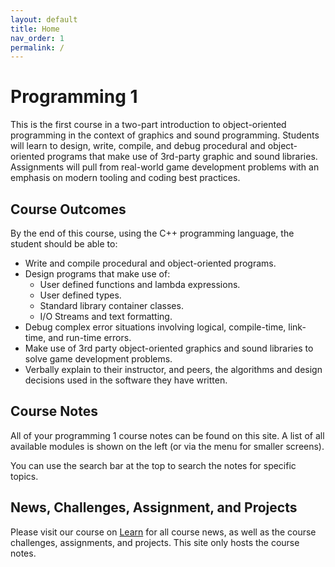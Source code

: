 ```yaml
---
layout: default
title: Home
nav_order: 1
permalink: /
---
```


# Programming 1

This is the first course in a two-part introduction to object-oriented programming in the context of graphics and sound programming. Students will learn to design, write, compile, and debug procedural and object-oriented programs that make use of 3rd-party graphic and sound libraries. Assignments will pull from real-world game development problems with an emphasis on modern tooling and coding best practices.

## Course Outcomes

By the end of this course, using the C++ programming language, the student should be able to:

- Write and compile procedural and object-oriented programs.
- Design programs that make use of:
  - User defined functions and lambda expressions.
  - User defined types.
  - Standard library container classes.
  - I/O Streams and text formatting.
- Debug complex error situations involving logical, compile-time, link-time, and run-time errors.
- Make use of 3rd party object-oriented graphics and sound libraries to solve game development problems.
- Verbally explain to their instructor, and peers, the algorithms and design decisions used in the software they have written.

## Course Notes

All of your programming 1 course notes can be found on this site. A list of all available modules is shown on the left (or via the menu for smaller screens).

You can use the search bar at the top to search the notes for specific topics.

## News, Challenges, Assignment, and Projects

Please visit our course on [Learn](https://learn.rrc.ca) for all course news, as well as the course challenges, assignments, and projects. This site only hosts the course notes.
